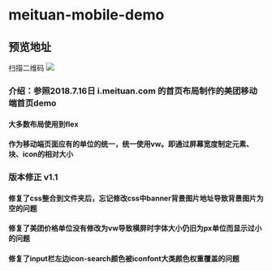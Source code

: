 # meituan-mobile-demo
## 预览地址
扫描二维码
![](https://evenyao-1257191344.cos.ap-chengdu.myqcloud.com/%E4%BB%BF%E7%BE%8E%E5%9B%A2%E4%BD%9C%E5%93%81%E4%BA%8C%E7%BB%B4%E7%A0%81.png)
### 介绍：参照2018.7.16日 i.meituan.com 的首页布局制作的美团移动端首页demo
#### 大多数布局使用到flex
#### 作为移动端页面应有的单位的统一，统一使用vw。即通过屏幕宽度制定元素、块、icon的相对大小

### 版本修正 v1.1
#### 修复了css整合到文件夹后，忘记修改css中banner背景图片地址导致背景图片为空的问题
#### 修复了美团价格单位没有修改为vw导致横屏时字体大小仍旧为px单位而显示过小的问题
#### 修复了input栏左边icon-search颜色被iconfont大类颜色权重覆盖的问题
